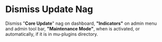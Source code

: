 # Dismiss Update Nag
Dismiss "<strong>Core Update</strong>" nag on dashboard, <strong>"Indicators"</strong> on admin menu and admin tool bar, <strong>"Maintenance Mode"</strong>, when is activated, or automatically, if it is in mu-plugins directory.
